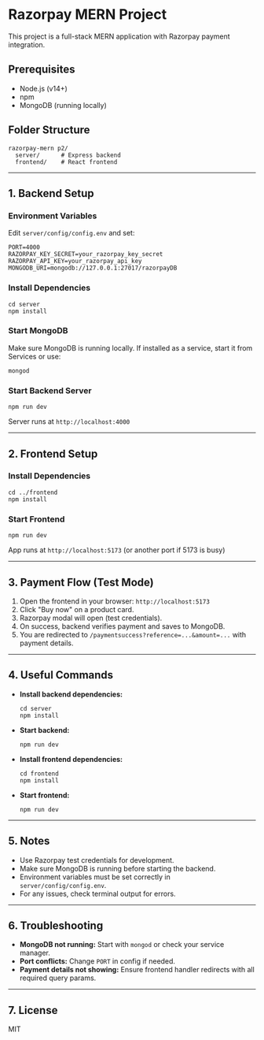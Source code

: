# Razorpay MERN Project

This project is a full-stack MERN application with Razorpay payment integration.

## Prerequisites
- Node.js (v14+)
- npm
- MongoDB (running locally)

## Folder Structure
```
razorpay-mern p2/
  server/      # Express backend
  frontend/    # React frontend
```

---

## 1. Backend Setup

### Environment Variables
Edit `server/config/config.env` and set:
```
PORT=4000
RAZORPAY_KEY_SECRET=your_razorpay_key_secret
RAZORPAY_API_KEY=your_razorpay_api_key
MONGODB_URI=mongodb://127.0.0.1:27017/razorpayDB
```

### Install Dependencies
```
cd server
npm install
```

### Start MongoDB
Make sure MongoDB is running locally. If installed as a service, start it from Services or use:
```
mongod
```

### Start Backend Server
```
npm run dev
```
Server runs at `http://localhost:4000`

---

## 2. Frontend Setup

### Install Dependencies
```
cd ../frontend
npm install
```

### Start Frontend
```
npm run dev
```
App runs at `http://localhost:5173` (or another port if 5173 is busy)

---

## 3. Payment Flow (Test Mode)
1. Open the frontend in your browser: `http://localhost:5173`
2. Click "Buy now" on a product card.
3. Razorpay modal will open (test credentials).
4. On success, backend verifies payment and saves to MongoDB.
5. You are redirected to `/paymentsuccess?reference=...&amount=...` with payment details.

---

## 4. Useful Commands
- **Install backend dependencies:**
  ```
  cd server
  npm install
  ```
- **Start backend:**
  ```
  npm run dev
  ```
- **Install frontend dependencies:**
  ```
  cd frontend
  npm install
  ```
- **Start frontend:**
  ```
  npm run dev
  ```

---

## 5. Notes
- Use Razorpay test credentials for development.
- Make sure MongoDB is running before starting the backend.
- Environment variables must be set correctly in `server/config/config.env`.
- For any issues, check terminal output for errors.

---

## 6. Troubleshooting
- **MongoDB not running:** Start with `mongod` or check your service manager.
- **Port conflicts:** Change `PORT` in config if needed.
- **Payment details not showing:** Ensure frontend handler redirects with all required query params.

---

## 7. License
MIT
